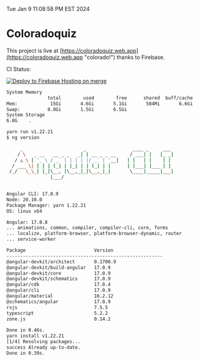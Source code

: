 Tue Jan  9 11:08:58 PM EST 2024

# Coloradoquiz


This project is live at [https://coloradoquiz.web.app](https://coloradoquiz.web.app "colorado!") thanks to Firebase.

CI Status: 

[![Deploy to Firebase Hosting on merge](https://github.com/teamkushal/coloradoquiz/actions/workflows/firebase-hosting-merge.yml/badge.svg)](https://github.com/teamkushal/coloradoquiz/actions/workflows/firebase-hosting-merge.yml)

```bash
System Memory
               total        used        free      shared  buff/cache   available
Mem:            15Gi       4.6Gi       5.1Gi       584Mi       6.6Gi        10Gi
Swap:          8.0Gi       1.5Gi       6.5Gi
System Storage
6.0G	.
```
```bash
yarn run v1.22.21
$ ng version

     _                      _                 ____ _     ___
    / \   _ __   __ _ _   _| | __ _ _ __     / ___| |   |_ _|
   / △ \ | '_ \ / _` | | | | |/ _` | '__|   | |   | |    | |
  / ___ \| | | | (_| | |_| | | (_| | |      | |___| |___ | |
 /_/   \_\_| |_|\__, |\__,_|_|\__,_|_|       \____|_____|___|
                |___/
    

Angular CLI: 17.0.9
Node: 20.10.0
Package Manager: yarn 1.22.21
OS: linux x64

Angular: 17.0.8
... animations, common, compiler, compiler-cli, core, forms
... localize, platform-browser, platform-browser-dynamic, router
... service-worker

Package                         Version
---------------------------------------------------------
@angular-devkit/architect       0.1700.9
@angular-devkit/build-angular   17.0.9
@angular-devkit/core            17.0.9
@angular-devkit/schematics      17.0.9
@angular/cdk                    17.0.4
@angular/cli                    17.0.9
@angular/material               16.2.12
@schematics/angular             17.0.9
rxjs                            7.5.5
typescript                      5.2.2
zone.js                         0.14.2
    
Done in 0.46s.
yarn install v1.22.21
[1/4] Resolving packages...
success Already up-to-date.
Done in 0.39s.
```
